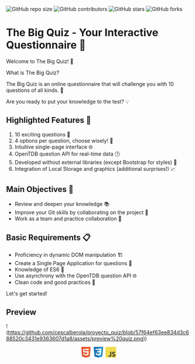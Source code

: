 ![GitHub repo size](https://img.shields.io/github/repo-size/your-username/your-repository)
![GitHub contributors](https://img.shields.io/github/contributors/your-username/your-repository)
![GitHub stars](https://img.shields.io/github/stars/your-username/your-repository?style=social)
![GitHub forks](https://img.shields.io/github/forks/your-username/your-repository?style=social)

# The Big Quiz - Your Interactive Questionnaire 🚀
Welcome to The Big Quiz! 👋

What is The Big Quiz?

The Big Quiz is an online questionnaire that will challenge you with 10 questions of all kinds. 🤔

Are you ready to put your knowledge to the test? 💡

## Highlighted Features 🌟

<ol>
  <li>10 exciting questions 🧠</li>
  <li>4 options per question, choose wisely! 🤯</li>
  <li>Intuitive single-page interface 🌐</li>
  <li>OpenTDB question API for real-time data 🕒</li>
  <li>Developed without external libraries (except Bootstrap for styles) 🎨</li>
  <li>Integration of Local Storage and graphics (additional surprises!) 📈</li>
</ol>

## Main Objectives 🎯

<ul>
  <li>Review and deepen your knowledge 📚</li>
  <li>Improve your Git skills by collaborating on the project 🐙</li>
  <li>Work as a team and practice collaboration 💪</li>
</ul>

## Basic Requirements 📋

<ul>
  <li>Proficiency in dynamic DOM manipulation 🏗️</li>
  <li>Create a Single Page Application for questions 📄</li>
  <li>Knowledge of ES6 🚀</li>
  <li>Use asynchrony with the OpenTDB question API 🌐</li>
  <li>Clean code and good practices 🧹</li>
</ul>

Let's get started!

## Preview
!(https://github.com/cescalberola/proyecto_quiz/blob/57f64ef63ee834d3c688520c3431e9363607d1a8/assets/preview%20quiz.png))


<p align="center">
  <img src="https://raw.githubusercontent.com/devicons/devicon/master/icons/html5/html5-original.svg" width="30" alt="HTML">
  <img src="https://raw.githubusercontent.com/devicons/devicon/master/icons/css3/css3-original.svg" width="30" alt "CSS">
  <img src="https://raw.githubusercontent.com/devicons/devicon/master/icons/javascript/javascript-original.svg" width="30" alt="JavaScript">
</p>

